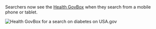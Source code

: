 Searchers now see the [Health GovBox](/manual/govbox-health.html) when they search from a mobile phone or tablet.

![Health GovBox for a search on diabetes on USA.gov](https://d3qcdigd1fhos0.cloudfront.net/blog/img/feature-2014-02-01-newserp-health-gb.png "Health GovBox for a search on diabetes on USA.gov")